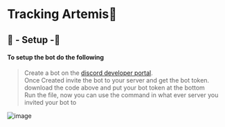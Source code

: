 # Tracking Artemis🚀

## 📜 - Setup -📜
#### To setup the bot do the following
> Create a bot on the [discord developer portal](https://discord.com/developers/applications).\
> Once Created invite the bot to your server and get the bot token.\
> download the code above and put your bot token at the bottom\
> Run the file, now you can use the command in what ever server you invited your bot to

![image](https://user-images.githubusercontent.com/98252854/202301478-00983582-1e73-48e3-82b6-cfed51876e30.png)
